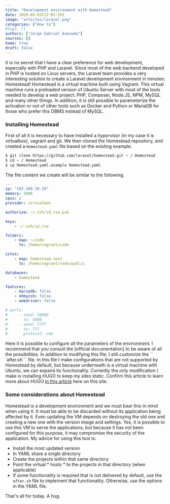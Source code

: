 ```yaml
---
title: "Development environment with Homestead"
date: 2020-05-03T12:02:26Z
image: "articles/laravel.png"
categories: ["How to"]
#tags: []
authors: ["Jorge Gabriel Azevedo"]
sources: []
home: true
draft: false
---
```

It is no secret that I have a clear preference for web development, especially with PHP and Laravel. Since most of the web backend developed in PHP is hosted on Linux servers, the Laravel team provides a very interesting solution to create a Laravel development environment in minutes: Homestead!
Homestead is a virtual machine built using Vagrant. This virtual machine runs a preloaded version of Ubuntu Server with most of the tools needed to develop a web project: PHP, Composer, Node.JS, NPM, MySQL and many other things. In addition, it is still possible to parameterize the activation or not of other tools such as Docker and Python or MariaDB for those who prefer this DBMS instead of MySQL.

### Installing Homestead
First of all it is necessary to have installed a *hypervisor* (in my case it is virtualbox), vagrant and git.
We then cloned the Homestead repository, and created a ```Homestead.yaml``` file based on the existing example.
```bash
$ git clone https://github.com/laravel/homestead.git ~ / Homestead
$ cd ~ / Homestead
$ cp Homestead.yaml.example Homestead.yaml
```
The file content we create will be similar to the following.
```yaml
---
ip: "192.168.10.10"
memory: 2048
cpus: 2
provider: virtualbox

authorize: ~/.ssh/id_rsa.pub

keys:
    - ~/.ssh/id_rsa

folders:
    - map: ~/code
      to: /home/vagrant/code

sites:
    - map: homestead.test
      to: /home/vagrant/code/public

databases:
    - homestead

features:
    - mariadb: false
    - ohmyzsh: false
    - webdriver: false

# ports:
#     - send: 50000
#       to: 5000
#     - send: 7777
#       to: 777
#       protocol: udp
```
Here it is possible to configure all the parameters of the environment. I recommend that you consult the [official documentation] to be aware of all the possibilities.
In addition to modifying this file, I still customize the `` `after.sh``` file. In this file I make configurations that are not supported by Homestead by default, but because underneath is a virtual machine with Ubuntu, we can expand its functionality.
Currently the only modification I make is installing HUGO to keep my sites static. Confirm this article to learn more about HUGO [in this article]("/articles/create-a-website-with-hugo") here on this site.

### Some considerations about Homestead
Homestead is a development environment and we must bear this in mind when using it. It must be able to be discarded without its application being affected by it. Even updating the VM depends on destroying the old one and creating a new one with the version image and settings. Yes, it is possible to use this VM to serve the applications, but because it has not been configured for this purpose, it may compromise the security of the application.
My advice for using this tool is:
* Install the most updated version
* In YAML share a single directory
* Create the projects within that same directory
* Point the virtual * hosts * to the projects in that directory (when applicable)
* If some functionality is required that is not delivered by default, use the ```after.sh``` file to implement that functionality. Otherwise, use the options in the YAML file.

That's all for today.
A hug.